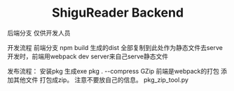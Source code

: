 
<h1 align="center">ShiguReader Backend</h1>

后端分支 仅供开发人员

开发流程
    前端分支 npm build 生成的dist
    全部复制到此处作为静态文件去serve
    开发时，前端用webpack dev server来自己serve静态文件

发布流程：
    安装pkg 
    生成exe    pkg . --compress GZip
    前端是webpack的打包
    添加其他文件 
    打包成zip。 注意不要放自己的信息。 pkg_zip_tool.py


